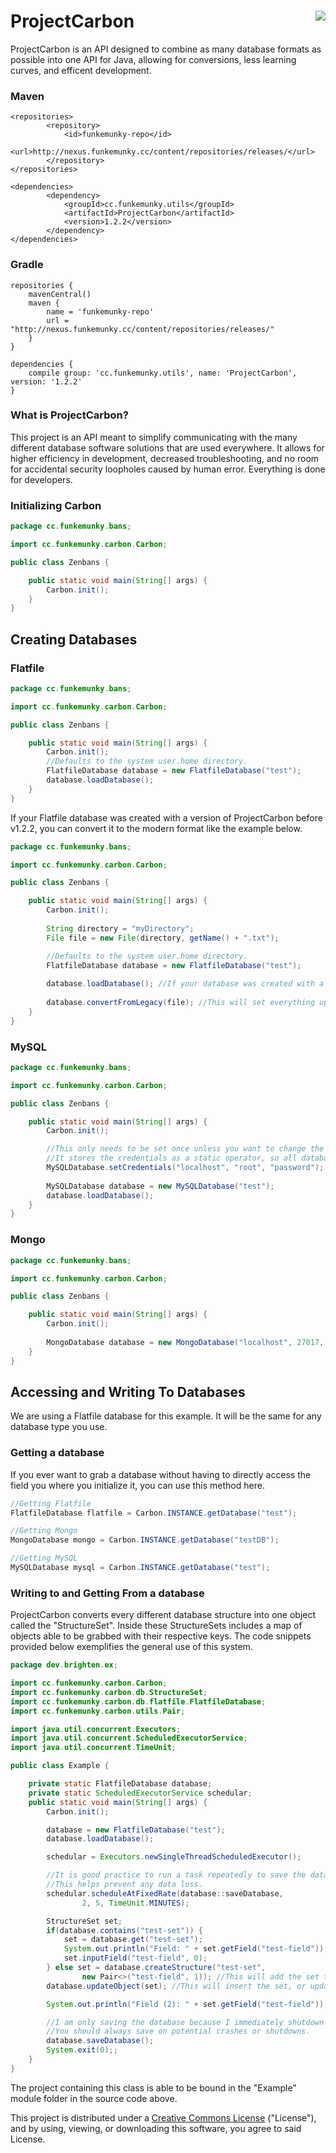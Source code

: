 # ProjectCarbon    <a href="https://creativecommons.org/licenses/by-sa/4.0/"><img align="right" src="https://i.creativecommons.org/l/by-sa/4.0/88x31.png"></a>
ProjectCarbon is an API designed to combine as many database formats as possible into one API for Java, allowing for conversions, less learning curves, and efficent development.

### Maven
```
<repositories>
        <repository>
            <id>funkemunky-repo</id>
            <url>http://nexus.funkemunky.cc/content/repositories/releases/</url>
        </repository>
</repositories>

<dependencies>
        <dependency>
            <groupId>cc.funkemunky.utils</groupId>
            <artifactId>ProjectCarbon</artifactId>
            <version>1.2.2</version>
        </dependency>
</dependencies>
```

### Gradle
```
repositories {
    mavenCentral()
    maven {
        name = 'funkemunky-repo'
        url = "http://nexus.funkemunky.cc/content/repositories/releases/"
    }
}

dependencies {
    compile group: 'cc.funkemunky.utils', name: 'ProjectCarbon', version: '1.2.2'
}
```

### What is ProjectCarbon?
This project is an API meant to simplify communicating with the many different database software solutions that are used everywhere. It allows for higher efficiency in development, decreased troubleshooting, and no room for accidental security loopholes caused by human error. Everything is done for developers.

### Initializing Carbon
```java
package cc.funkemunky.bans;

import cc.funkemunky.carbon.Carbon;

public class Zenbans {

    public static void main(String[] args) {
        Carbon.init();
    }
}
```

## Creating Databases

### Flatfile
```java
package cc.funkemunky.bans;

import cc.funkemunky.carbon.Carbon;

public class Zenbans {

    public static void main(String[] args) {
        Carbon.init();
        //Defaults to the system user.home directory.
        FlatfileDatabase database = new FlatfileDatabase("test");
        database.loadDatabase();
    }
}
```

If your Flatfile database was created with a version of ProjectCarbon before v1.2.2, you can convert it to the modern format like the example below.

```java
package cc.funkemunky.bans;

import cc.funkemunky.carbon.Carbon;

public class Zenbans {

    public static void main(String[] args) {
        Carbon.init();
        
        String directory = "myDirectory";
        File file = new File(directory, getName() + ".txt");

        //Defaults to the system user.home directory.
        FlatfileDatabase database = new FlatfileDatabase("test");
        
        database.loadDatabase(); //If your database was created with a legacy version, this will not import anything from it.
        
        database.convertFromLegacy(file); //This will set everything up and will only need to be run once.
    }
}
```

### MySQL
```java
package cc.funkemunky.bans;

import cc.funkemunky.carbon.Carbon;

public class Zenbans {

    public static void main(String[] args) {
        Carbon.init();

        //This only needs to be set once unless you want to change the credentials.
        //It stores the credentials as a static operator, so all databases will be able to access it.
        MySQLDatabase.setCredentials("localhost", "root", "password");
        
        MySQLDatabase database = new MySQLDatabase("test");
        database.loadDatabase();
    }
}
```

### Mongo
```java
package cc.funkemunky.bans;

import cc.funkemunky.carbon.Carbon;

public class Zenbans {

    public static void main(String[] args) {
        Carbon.init();
        
        MongoDatabase database = new MongoDatabase("localhost", 27017, "testDB", "admin", "password");
    }
}
```

## Accessing and Writing To Databases
We are using a Flatfile database for this example. It will be the same for any database type you use.

### Getting a database
If you ever want to grab a database without having to directly access the field you where you initialize it,
you can use this method here.
```java
//Getting Flatfile
FlatfileDatabase flatfile = Carbon.INSTANCE.getDatabase("test");

//Getting Mongo
MongoDatabase mongo = Carbon.INSTANCE.getDatabase("testDB");

//Getting MySQL
MySQLDatabase mysql = Carbon.INSTANCE.getDatabase("test");
```

### Writing to and Getting From a database
ProjectCarbon converts every different database structure into one object called the "StructureSet". Inside these StructureSets includes a map of objects able to be grabbed with their respective keys. The code snippets provided below exemplifies the general use of this system.

```java
package dev.brighten.ex;

import cc.funkemunky.carbon.Carbon;
import cc.funkemunky.carbon.db.StructureSet;
import cc.funkemunky.carbon.db.flatfile.FlatfileDatabase;
import cc.funkemunky.carbon.utils.Pair;

import java.util.concurrent.Executors;
import java.util.concurrent.ScheduledExecutorService;
import java.util.concurrent.TimeUnit;

public class Example {

    private static FlatfileDatabase database;
    private static ScheduledExecutorService schedular;
    public static void main(String[] args) {
        Carbon.init();

        database = new FlatfileDatabase("test");
        database.loadDatabase();

        schedular = Executors.newSingleThreadScheduledExecutor();

        //It is good practice to run a task repeatedly to save the database.
        //This helps prevent any data loss.
        schedular.scheduleAtFixedRate(database::saveDatabase,
                2, 5, TimeUnit.MINUTES);

        StructureSet set;
        if(database.contains("test-set")) {
            set = database.get("test-set");
            System.out.println("Field: " + set.getField("test-field"));
            set.inputField("test-field", 0);
        } else set = database.createStructure("test-set",
                new Pair<>("test-field", 1)); //This will add the set to database cache.
        database.updateObject(set); //This will insert the set, or update any existing set.

        System.out.println("Field (2): " + set.getField("test-field"));

        //I am only saving the database because I immediately shutdown the program.
        //You should always save on potential crashes or shutdowns.
        database.saveDatabase();
        System.exit(0);;
    }
}
```
The project containing this class is able to be bound in the "Example" module folder in the source code above.



This project is distributed under a <a href="https://creativecommons.org/licenses/by-sa/4.0/"> Creative Commons License</a> ("License"), and by using, viewing, or downloading this software, you agree to said License.
